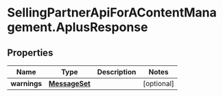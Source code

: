 # SellingPartnerApiForAContentManagement.AplusResponse

## Properties
Name | Type | Description | Notes
------------ | ------------- | ------------- | -------------
**warnings** | [**MessageSet**](MessageSet.md) |  | [optional] 


